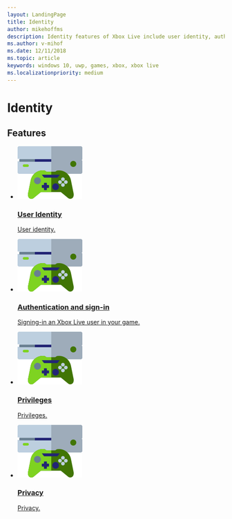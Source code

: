 ```yaml
---
layout: LandingPage
title: Identity
author: mikehoffms
description: Identity features of Xbox Live include user identity, authentication and XAL sign-in, privileges, and privacy.
ms.author: v-mihof
ms.date: 12/11/2018
ms.topic: article
keywords: windows 10, uwp, games, xbox, xbox live
ms.localizationpriority: medium
---
```


<h1>Identity</h1>

<p>
</p>


<h2>Features</h2>
<ul class="cardsF panelContent cols cols2">
    <li>
        <a href="user/index.md">
        <div class="cardSize">
            <div class="cardPadding">
                <div class="card">
                    <div class="cardImageOuter">
                        <div class="cardImage">
                            <img src="../../images/common/xbl_socialplatform.svg" alt="Social features" />
                        </div>
                    </div>
                    <div class="cardText">
                        <h3>User Identity</h3>
                        <p>User identity.</p>
                    </div>
                </div>
            </div>
        </div>
        </a>
    </li>
    <li>
        <a href="../../using-xbox-live/auth/authentication.md">
        <div class="cardSize">
            <div class="cardPadding">
                <div class="card">
                    <div class="cardImageOuter">
                        <div class="cardImage">
                            <img src="../../images/common/xbl_socialplatform.svg" alt="Social features" />
                        </div>
                    </div>
                    <div class="cardText">
                        <h3>Authentication and sign-in</h3>
                        <p>Signing-in an Xbox Live user in your game.</p>
                    </div>
                </div>
            </div>
        </div>
        </a>
    </li>
    <li>
        <a href="privileges/index.md">
        <div class="cardSize">
            <div class="cardPadding">
                <div class="card">
                    <div class="cardImageOuter">
                        <div class="cardImage">
                            <img src="../../images/common/xbl_socialplatform.svg" alt="Social features" />
                        </div>
                    </div>
                    <div class="cardText">
                        <h3>Privileges</h3>
                        <p>Privileges.</p>
                    </div>
                </div>
            </div>
        </div>
        </a>
    </li>
    <li>
        <a href="privacy/index.md">
        <div class="cardSize">
            <div class="cardPadding">
                <div class="card">
                    <div class="cardImageOuter">
                        <div class="cardImage">
                            <img src="../../images/common/xbl_socialplatform.svg" alt="Social features" />
                        </div>
                    </div>
                    <div class="cardText">
                        <h3>Privacy</h3>
                        <p>Privacy.</p>
                    </div>
                </div>
            </div>
        </div>
        </a>
    </li>
</ul>
